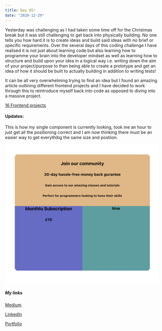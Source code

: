 ```yaml
---
title: Day 85!
date: "2020-12-29"
---
```



Yesterday was challenging as I had taken some time off for the Christmas break but it was still challenging to get back into physically building. No one tells you how hard it is to create ideas and build said ideas with no brief or specific requirements. Over the several days of this coding challenge I have realised it is not just about learning code but also learning how to programme your brain into the developer mindset as well as learning how to structure and build upon your idea in a logical way i.e. writing down the aim of your project/purpose to then being able to create a prototype and get an idea of how it should be built to actually building in addition to writing tests! 

It can be all very overwhelming trying to find an idea but I found an amazing article outlining different frontend projects and I have decided to work through this to reintroduce myself back into code as opposed to diving into a massive project.

[16 Frontend projects](https://dev.to/frontendmentor/16-front-end-projects-with-designs-to-help-improve-your-coding-skills-5ajl)


#### Updates:

This is how my single component is currently looking, took me an hour to just get all the positioning correct and I am now thinking there must be an easier way to get everythibg the same size and postiion. 

![Single component](./sc1.png)





##### My links 
[Medium](https://medium.com/@kalemajoanna).

[LinkedIn](https://www.linkedin.com/in/joanna-e-kalema-a5a5b4136/)

[Portfolio](https://joannathedeveloper.netlify.app/)


